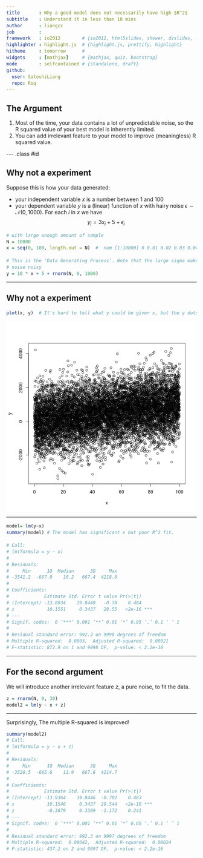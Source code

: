 ```yaml
---
title       : Why a good model does not necessarily have high $R^2$
subtitle    : Understand it in less than 10 mins
author      : liangcc
job         : 
framework   : io2012        # {io2012, html5slides, shower, dzslides, ...}
highlighter : highlight.js  # {highlight.js, prettify, highlight}
hitheme     : tomorrow      # 
widgets     : [mathjax]     # {mathjax, quiz, bootstrap}
mode        : selfcontained # {standalone, draft}
github:
  user: SatoshiLiang
  repo: Rsq
---
```


## The Argument

1. Most of the time, your data contains a lot of unpredictable noise, so the R squared value of your best model is inherently limited.
2. You can add irrelevant feature to your model to improve (meaningless) R squared value.

--- .class #id 

## Why not a experiment

Suppose this is how your data generated:
- your independent variable $x$ is a number between 1 and 100
- your dependent variable $y$ is a (linear) function of $x$ with hairy noise $\epsilon \sim \mathcal{N}(0,1000)$. For each $i$ in $x$ we have $$y_i=3x_i+5+ \epsilon_i$$


```r
# with large enough amount of sample
N = 10000
x = seq(0, 100, length.out = N)  #  num [1:10000] 0 0.01 0.02 0.03 0.04 ...99.98 99.99 100.00

# This is the 'Data Generating Process'. Note that the large sigma makes the
# noise noisy
y = 10 * x + 5 + rnorm(N, 0, 1000)
```

---
## Why not a experiment


```r
plot(x, y)  # It's hard to tell what y could be given x, but the y dots appearently go upward as x increases.
```

<img src="assets/fig/unnamed-chunk-2.png" title="plot of chunk unnamed-chunk-2" alt="plot of chunk unnamed-chunk-2" style="display: block; margin: auto;" />


--- 


```r
model= lm(y~x)
summary(model) # The model has significant x but poor R^2 fit.

# Call:
# lm(formula = y ~ x)
# 
# Residuals:
#     Min      1Q  Median      3Q     Max 
# -3541.2  -667.0    10.2   667.4  4218.0 
# 
# Coefficients:
#             Estimate Std. Error t value Pr(>|t|)    
# (Intercept) -13.8934    19.8449   -0.70    0.484    
# x            10.1551     0.3437   29.55   <2e-16 ***
# ---
# Signif. codes:  0 ‘***’ 0.001 ‘**’ 0.01 ‘*’ 0.05 ‘.’ 0.1 ‘ ’ 1
# 
# Residual standard error: 992.3 on 9998 degrees of freedom
# Multiple R-squared:  0.0803,  Adjusted R-squared:  0.08021 
# F-statistic: 872.9 on 1 and 9998 DF,  p-value: < 2.2e-16
```

---
## For the second argument

We will introduce another irrelevant feature $z$, a pure noise, to fit the data.

```r
z = rnorm(N, 0, 30)
model2 = lm(y ~ x + z)
```



---
Surprisingly, The multiple R-squared is improved! 

```r
summary(model2)
# Call:
# lm(formula = y ~ x + z)
# 
# Residuals:
#     Min      1Q  Median      3Q     Max 
# -3520.5  -665.6    11.9   667.6  4214.7 
# 
# Coefficients:
#             Estimate Std. Error t value Pr(>|t|)    
# (Intercept) -13.9364    19.8446  -0.702    0.483    
# x            10.1546     0.3437  29.544   <2e-16 ***
# z            -0.3879     0.3309  -1.172    0.241    
# ---
# Signif. codes:  0 ‘***’ 0.001 ‘**’ 0.01 ‘*’ 0.05 ‘.’ 0.1 ‘ ’ 1
# 
# Residual standard error: 992.3 on 9997 degrees of freedom
# Multiple R-squared:  0.08042,  Adjusted R-squared:  0.08024 
# F-statistic: 437.2 on 2 and 9997 DF,  p-value: < 2.2e-16
```


